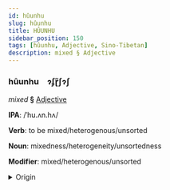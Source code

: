 ```yaml
---
id: hûunhu
slug: hûunhu
title: HÛUNHU
sidebar_position: 150
tags: [hûunhu, Adjective, Sino-Tibetan]
description: mixed § Adjective
---
```


### hûunhu&emsp;<span kind="abugida">ɂʄɽ̃ʃɂʃ</span>

*mixed* **§** [Adjective](../../tags/Adjective)

**IPA**: /ˈhu.ʌn.hʌ/

**Verb**: to be mixed/heterogenous/unsorted

**Noun**: mixedness/heterogeneity/unsortedness

**Modifier**: mixed/heterogenous/unsorted

<details>
    <summary>Origin</summary>
    Mandarin 混合 hùnhé /xu̯ənxɤ/<br/>
    <em>Sino-Tibetan Language Family</em>
</details>